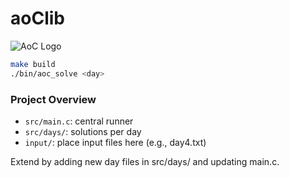 # aoClib

![AoC Logo](https://adventofcode.com/favicon.png)


```bash
make build
./bin/aoc_solve <day>
```
### Project Overview

- `src/main.c`: central runner
- `src/days/`: solutions per day
- `input/`: place input files here (e.g., day4.txt)

Extend by adding new day files in src/days/ and updating main.c.